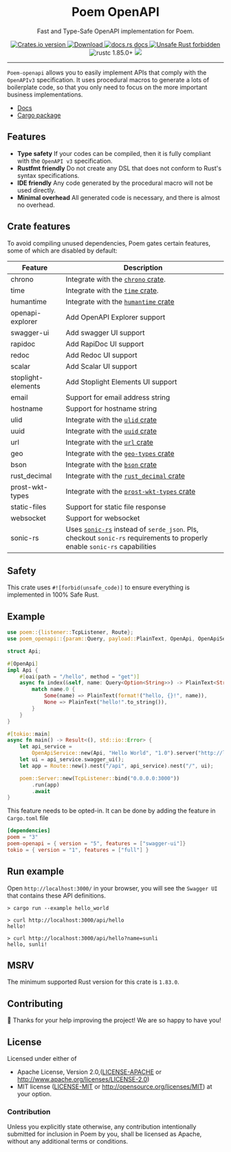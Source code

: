 <h1 align="center">Poem OpenAPI</h1>

<p align="center">Fast and Type-Safe OpenAPI implementation for Poem.</p>
<div align="center">
  <!-- Crates version -->
  <a href="https://crates.io/crates/poem-openapi">
    <img src="https://img.shields.io/crates/v/poem-openapi.svg?style=flat-square"
    alt="Crates.io version" />
  </a>
  <!-- Downloads -->
  <a href="https://crates.io/crates/poem-openapi">
    <img src="https://img.shields.io/crates/d/poem-openapi.svg?style=flat-square"
      alt="Download" />
  </a>
  <!-- docs.rs docs -->
  <a href="https://docs.rs/poem-openapi">
    <img src="https://img.shields.io/badge/docs-latest-blue.svg?style=flat-square"
      alt="docs.rs docs" />
  </a>
  <a href="https://github.com/rust-secure-code/safety-dance/">
    <img src="https://img.shields.io/badge/unsafe-forbidden-success.svg?style=flat-square"
      alt="Unsafe Rust forbidden" />
  </a>
  <a>
    <img src="https://img.shields.io/badge/rustc-1.85.0+-ab6000.svg"
      alt="rustc 1.85.0+" />
  </a>
  <a href="https://discord.gg/qWWNxwasb7">
    <img src="https://img.shields.io/discord/932986985604333638.svg?label=&logo=discord&logoColor=ffffff&color=7389D8&labelColor=6A7EC2" />
  </a>
</div>

***

`Poem-openapi` allows you to easily implement APIs that comply with the `OpenAPIv3` specification.
It uses procedural macros to generate a lots of boilerplate code, so that you only need to focus on the more 
important business implementations.

* [Docs](https://docs.rs/poem-openapi)
* [Cargo package](https://crates.io/crates/poem-openapi)

## Features

* **Type safety** If your codes can be compiled, then it is fully compliant with the `OpenAPI v3` specification.
* **Rustfmt friendly** Do not create any DSL that does not conform to Rust's syntax specifications.
* **IDE friendly** Any code generated by the procedural macro will not be used directly.
* **Minimal overhead** All generated code is necessary, and there is almost no overhead.

## Crate features

To avoid compiling unused dependencies, Poem gates certain features, some of which are disabled by default:

| Feature            | Description                                                                                                                                                        |
|--------------------|--------------------------------------------------------------------------------------------------------------------------------------------------------------------|
| chrono             | Integrate with the [`chrono` crate](https://crates.io/crates/chrono).                                                                                              |
| time               | Integrate with the [`time` crate](https://crates.io/crates/time).                                                                                                  |
| humantime          | Integrate with the [`humantime` crate](https://crates.io/crates/humantime)                                                                                         |
| openapi-explorer   | Add OpenAPI Explorer support                                                                                                                                       |
| swagger-ui         | Add swagger UI support                                                                                                                                             |
| rapidoc            | Add RapiDoc UI support                                                                                                                                             |
| redoc              | Add Redoc UI support                                                                                                                                               |
| scalar             | Add Scalar UI support                                                                                                                                              |
| stoplight-elements | Add Stoplight Elements UI support                                                                                                                                  |
| email              | Support for email address string                                                                                                                                   |
| hostname           | Support for hostname string                                                                                                                                        |
| ulid               | Integrate with the [`ulid` crate](https://crates.io/crates/ulid)                                                                                                   |
| uuid               | Integrate with the [`uuid` crate](https://crates.io/crates/uuid)                                                                                                   |
| url                | Integrate with the [`url` crate](https://crates.io/crates/url)                                                                                                     |
| geo                | Integrate with the [`geo-types` crate](https://crates.io/crates/geo-types)                                                                                         |
| bson               | Integrate with the [`bson` crate](https://crates.io/crates/bson)                                                                                                   |
| rust_decimal       | Integrate with the [`rust_decimal` crate](https://crates.io/crates/rust_decimal)                                                                                   |
| prost-wkt-types    | Integrate with the [`prost-wkt-types` crate](https://crates.io/crates/prost-wkt-types)                                                                             |
| static-files       | Support for static file response                                                                                                                                   |
| websocket          | Support for websocket                                                                                                                                              |
| sonic-rs           | Uses [`sonic-rs`](https://github.com/cloudwego/sonic-rs) instead of `serde_json`. Pls, checkout `sonic-rs` requirements to properly enable `sonic-rs` capabilities |

## Safety

This crate uses `#![forbid(unsafe_code)]` to ensure everything is implemented in 100% Safe Rust.

## Example

```rust
use poem::{listener::TcpListener, Route};
use poem_openapi::{param::Query, payload::PlainText, OpenApi, OpenApiService};

struct Api;

#[OpenApi]
impl Api {
    #[oai(path = "/hello", method = "get")]
    async fn index(&self, name: Query<Option<String>>) -> PlainText<String> {
        match name.0 {
            Some(name) => PlainText(format!("hello, {}!", name)),
            None => PlainText("hello!".to_string()),
        }
    }
}

#[tokio::main]
async fn main() -> Result<(), std::io::Error> {
    let api_service =
        OpenApiService::new(Api, "Hello World", "1.0").server("http://localhost:3000/api");
    let ui = api_service.swagger_ui();
    let app = Route::new().nest("/api", api_service).nest("/", ui);

    poem::Server::new(TcpListener::bind("0.0.0.0:3000"))
        .run(app)
        .await
}
```

This feature needs to be opted-in. It can be done by adding the feature in `Cargo.toml` file
```toml filename=Cargo.toml
[dependencies]
poem = "3"
poem-openapi = { version = "5", features = ["swagger-ui"]}
tokio = { version = "1", features = ["full"] }
```

## Run example

Open `http://localhost:3000/` in your browser, you will see the `Swagger UI` that contains these API definitions.

```shell
> cargo run --example hello_world

> curl http://localhost:3000/api/hello
hello!

> curl http://localhost:3000/api/hello?name=sunli
hello, sunli!        
```

## MSRV

The minimum supported Rust version for this crate is `1.83.0`.

## Contributing

:balloon: Thanks for your help improving the project! We are so happy to have you!


## License

Licensed under either of

* Apache License, Version 2.0,([LICENSE-APACHE](./LICENSE-APACHE) or http://www.apache.org/licenses/LICENSE-2.0)
* MIT license ([LICENSE-MIT](./LICENSE-MIT) or http://opensource.org/licenses/MIT)
  at your option.

### Contribution

Unless you explicitly state otherwise, any contribution intentionally submitted for inclusion in Poem by you, shall be licensed as Apache, without any additional terms or conditions.
